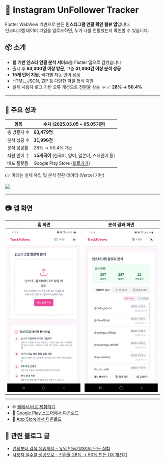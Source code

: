 # 📱 Instagram UnFollower Tracker

Flutter WebView 기반으로 만든 **인스타그램 언팔 확인 웹뷰 앱**입니다.  
인스타그램 데이터 파일을 업로드하면, 누가 나를 언팔했는지 확인할 수 있습니다.

## 📦 소개

- **웹 기반 인스타 언팔 분석 서비스**를 Flutter 앱으로 감쌌습니다
- 출시 후 **63,000명 이상 방문**, 그중 **31,000건 이상 분석 성공**
- **15개 언어 지원**, 국가별 자동 언어 설정
- HTML, JSON, ZIP 등 다양한 파일 형식 지원
- 실제 사용자 로그 기반 오류 개선으로 전환율 상승 → 📈 **28% → 50.4%**

---

## 🧪 주요 성과

| 항목         | 수치 (2025.03.05 ~ 05.05기준)                                                                                |
| ------------ | ------------------------------------------------------------------------------------------------------------ |
| 총 방문자 수 | **63,479명**                                                                                                 |
| 분석 성공 수 | **31,996건**                                                                                                 |
| 분석 성공률  | 28% → 50.4% 개선                                                                                             |
| 지원 언어 수 | **15개국어** (한국어, 영어, 일본어, 스페인어 등)                                                             |
| 배포 플랫폼  | Google Play Store ([바로가기](https://play.google.com/store/apps/details?id=com.hyjoong.trackfollows&hl=ko)) |

👉 아래는 실제 유입 및 분석 전환 데이터 (Vercel 기반)

![](https://velog.velcdn.com/images/hyunjoong/post/cfa9b559-cc19-494c-b71f-bb61c10aac49/image.png)

---

## 📷 앱 화면

| 홈 화면                                | 분석 결과 화면                               |
| -------------------------------------- | -------------------------------------------- |
| ![Main](assets/images/main_screen.png) | ![Result](assets/images/analysis_result.png) |

---

- 🌐 [웹에서 바로 체험하기](https://trackfollows.com)
- 📱 [Google Play 스토어에서 다운로드](https://play.google.com/store/apps/details?id=com.hyjoong.trackfollows)
- 🍎 [App Store에서 다운로드](https://apps.apple.com/us/app/trackfollows-인스타-언팔-확인/id6747464895)

## 📖 관련 블로그 글

- [런칭부터 검색 유입까지 – 유입 만들기까지의 모든 실험](https://velog.io/@hyunjoong/insta-unfollow-launch-seo-growth)
- [사용자 실수를 성공으로 – 전환률 28% → 50% 만든 UX 개선기](https://velog.io/@hyunjoong/insta-unfollow-ux-error-fix)
